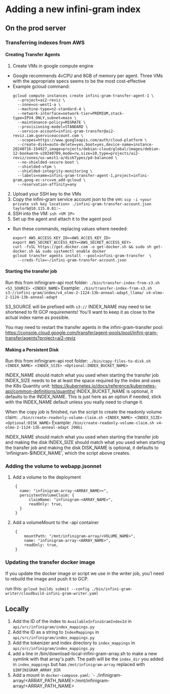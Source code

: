 
# Adding a new infini-gram index

## On the prod server

### Transferring indexes from AWS

#### Creating Transfer Agents

1. Create VMs in google compute engine
  * Google recommends 4vCPU and 8GB of memory per agent. Three VMs with the appropriate specs seems to be the most cost-effective
  * Example gcloud command:
    ```
    gcloud compute instances create infini-gram-transfer-agent-1 \
      --project=ai2-reviz \
      --zone=us-west1-a \
      --machine-type=n2-standard-4 \
      --network-interface=network-tier=PREMIUM,stack-type=IPV4_ONLY,subnet=main \
      --maintenance-policy=MIGRATE \
      --provisioning-model=STANDARD \
      --service-account=infini-gram-transfer@ai2-reviz.iam.gserviceaccount.com \
      --scopes=https://www.googleapis.com/auth/cloud-platform \
      --create-disk=auto-delete=yes,boot=yes,device-name=instance-20240716-154927,image=projects/debian-cloud/global/images/debian-12-bookworm-v20240709,mode=rw,size=10,type=projects/ai2-reviz/zones/us-west1-a/diskTypes/pd-balanced \
      --no-shielded-secure-boot \
      --shielded-vtpm \
      --shielded-integrity-monitoring \
      --labels=name=infini-gram-transfer-agent-1,project=infini-gram,goog-ec-src=vm_add-gcloud \
      --reservation-affinity=any
    ```
2. Upload your SSH key to the VMs
3. Copy the infini-gram service account json to the vm: `scp -i <your private ssh key location> ./infini-gram-transfer-account.json taylorb@10.115.0.81:~`
4. SSH into the VM: `ssh <VM IP>`
5. Set up the agent and attach it to the agent pool
  *  Run these commands, replacing values where needed:
      ```
      export AWS_ACCESS_KEY_ID=<AWS_ACCES_KEY_ID>
      export AWS_SECRET_ACCESS_KEY=<AWS_SECRET_ACCESS_KEY>
      curl -fsSL https://get.docker.com -o get-docker.sh && sudo sh get-docker.sh && sudo systemctl enable docker
      gcloud transfer agents install --pool=infini-gram-transfer  \
        --creds-file=~/infini-gram-transfer-account.json
      ```

#### Starting the transfer job
  Run this from infinigram-api root folder:
  `./bin/transfer-index-from-s3.sh <S3_SOURCE> <INDEX_NAME>`
  Example:
  `./bin/transfer-index-from-s3.sh s3://infini-gram/index/v4_olmo-2-1124-13b-anneal-adapt_llama/ v4-olmo-2-1124-13b-anneal-adapt`

  S3_SOURCE will be prefixed with `s3://`
  INDEX_NAME may need to be shortened to fit GCP requirements! You'll want to keep it as close to the actual index name as possible.

  You may need to restart the transfer agents in the infini-gram-transfer pool: https://console.cloud.google.com/transfer/agent-pools/pool/infini-gram-transfer/agents?project=ai2-reviz


#### Making a Persistent Disk
  Run this from infinigram-api root folder:
  `./bin/copy-files-to-disk.sh <INDEX_NAME> <INDEX_SIZE> <Optional:INDEX_BUCKET_NAME>`

  INDEX_NAME should match what you used when starting the transfer job
  INDEX_SIZE needs to be at least the space required by the index and uses the K8s Quantity unit: https://kubernetes.io/docs/reference/kubernetes-api/common-definitions/quantity/
  INDEX_BUCKET_NAME is optional, it defaults to the INDEX_NAME. This is just here as an option if needed, stick with the INDEX_NAME default unless you really need to change it.
  
  When the copy job is finished, run the script to create the readonly volume claim:
  `./bin/create-readonly-volume-claim.sh <INDEX_NAME> <INDEX_SIZE> <Optional:DISK_NAME>`
  Example:
  `/bin/create-readonly-volume-claim.sh v4-olmo-2-1124-13b-anneal-adapt 290Gi`
  
  INDEX_NAME should match what you used when starting the transfer job and making the disk
  INDEX_SIZE should match what you used when starting the transfer job and making the disk
  DISK_NAME is optional, it defaults to 'infinigram-$INDEX_NAME', which the script above creates.

### Adding the volume to webapp.jsonnet
  1. Add a volume to the deployment
     ```
      {
        name: "infinigram-array-<ARRAY_NAME>>",
        persistentVolumeClaim: {
            claimName: "infinigram-<ARRAY_NAME>",
            readOnly: true,
        }
      }
     ```
  2. Add a volumeMount to the -api container
     ```
      {
          mountPath: "/mnt/infinigram-array/<VOLUME_NAME>",
          name: "infinigram-array-<ARRAY_NAME>",
          readOnly: true,
      }
     ```

### Updating the transfer docker image
If you update the docker image or script we use in the writer job, you'l need to rebuild the image and push it to GCP. 

run this:
`gcloud builds submit --config ./bin/infini-gram-writer/cloudbuild-infini-gram-writer.yaml`

## Locally

1. Add the ID of the index to `AvailableInfiniGramIndexId` in `api/src/infinigram/index_mappings.py`
2. Add the ID as a string to `IndexMappings` in `api/src/infinigram/index_mappings.py`
3. Add the tokenizer and index directory to `index_mappings` in `api/src/infinigram/index_mappings.py`
4. add a line in /bin/download-local-infini-gram-array.sh to make a new symlink with that array's path. The path will be the `index_dir` you added in `index_mappings` but has `/mnt/infinigram-array` replaced with `$INFINIGRAM_ARRAY_DIR`
5. Add a mount in `docker-compose.yaml`: `- ./infinigram-array/<ARRAY_PATH_NAME>:/mnt/infinigram-array/<ARRAY_PATH_NAME>